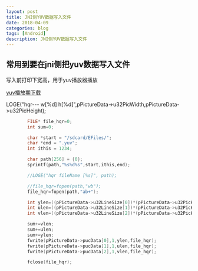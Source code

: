 ```yaml
---
layout: post
title: JNI侧YUV数据写入文件
date: 2018-04-09
categories: blog
tags: [Android]
description: JNI侧YUV数据写入文件
---
```



## 常用到要在jni侧把yuv数据写入文件

写入前打印下宽高，用于yuv播放器播放

[yuv播放期下载](http://www.yuvplayer.com/)

LOGE("hqr--- w[%d] h[%d]",pPictureData->u32PicWidth,pPictureData->u32PicHeight);

```C      
        FILE* file_hqr=0;
        int sum=0;

        char *start = "/sdcard/EFiles/";
        char *end = ".yuv";
        int ithis = 1234;

        char path[256] = {0};
        sprintf(path,"%s%d%s",start,ithis,end);

        //LOGE("hqr fileName [%s]", path);

        //file_hqr=fopen(path,"wb");
        file_hqr=fopen(path,"ab+");

        int ylen=((pPictureData->u32LineSize[0])*(pPictureData->u32PicHeight));
        int ulen=((pPictureData->u32LineSize[1])*(pPictureData->u32PicHeight))/2;
        int vlen=((pPictureData->u32LineSize[2])*(pPictureData->u32PicHeight))/2;

        sum+=vlen;
        sum+=ulen;
        sum+=ylen;
        fwrite(pPictureData->pucData[0],1,ylen,file_hqr);
        fwrite(pPictureData->pucData[1],1,ulen,file_hqr);
        fwrite(pPictureData->pucData[2],1,vlen,file_hqr);

        fclose(file_hqr);
```